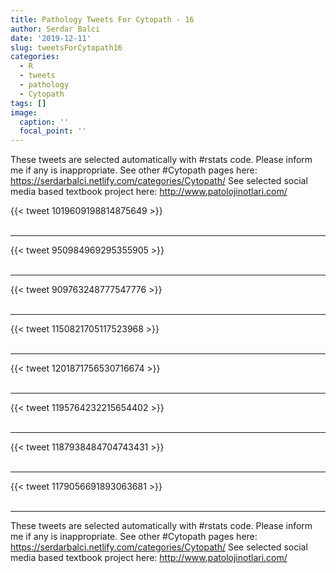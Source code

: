 ```yaml
---
title: Pathology Tweets For Cytopath - 16
author: Serdar Balci
date: '2019-12-11'
slug: tweetsForCytopath16
categories:
  - R
  - tweets
  - pathology
  - Cytopath
tags: []
image:
  caption: ''
  focal_point: ''
---
```



These tweets are selected automatically with #rstats code. Please inform me if any is inappropriate.
See other #Cytopath pages here: https://serdarbalci.netlify.com/categories/Cytopath/ 
See selected social media based textbook project here: http://www.patolojinotlari.com/

{{< tweet 1019609198814875649 >}}
<br>
<br>
<hr>
{{< tweet 950984969295355905 >}}
<br>
<br>
<hr>
{{< tweet 909763248777547776 >}}
<br>
<br>
<hr>
{{< tweet 1150821705117523968 >}}
<br>
<br>
<hr>
{{< tweet 1201871756530716674 >}}
<br>
<br>
<hr>
{{< tweet 1195764232215654402 >}}
<br>
<br>
<hr>
{{< tweet 1187938484704743431 >}}
<br>
<br>
<hr>
{{< tweet 1179056691893063681 >}}
<br>
<br>
<hr>


These tweets are selected automatically with #rstats code. Please inform me if any is inappropriate.
See other #Cytopath pages here: https://serdarbalci.netlify.com/categories/Cytopath/ 
See selected social media based textbook project here: http://www.patolojinotlari.com/
